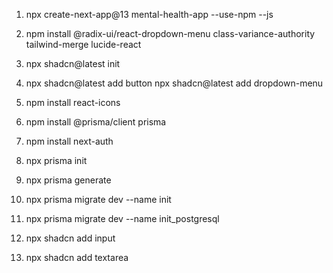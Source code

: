 1. npx create-next-app@13 mental-health-app --use-npm --js

2. npm install @radix-ui/react-dropdown-menu class-variance-authority tailwind-merge lucide-react

3. npx shadcn@latest init

4. npx shadcn@latest add button
   npx shadcn@latest add dropdown-menu
5. npm install react-icons

6. npm install @prisma/client prisma
7. npm install next-auth
8. npx prisma init

9. npx prisma generate
10. npx prisma migrate dev --name init

11. npx prisma migrate dev --name init_postgresql

12. npx shadcn add input

13. npx shadcn add textarea
